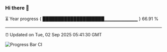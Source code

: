 ### Hi there 👋

⏳ Year progress { ████████████████████▁▁▁▁▁▁▁▁▁▁ } 66.91 %

---

⏰ Updated on Tue, 02 Sep 2025 05:41:30 GMT

![Progress Bar CI](https://github.com/IshwaranRudhara/GIT-ACTION/workflows/Progress%20Bar%20CI/badge.svg)
